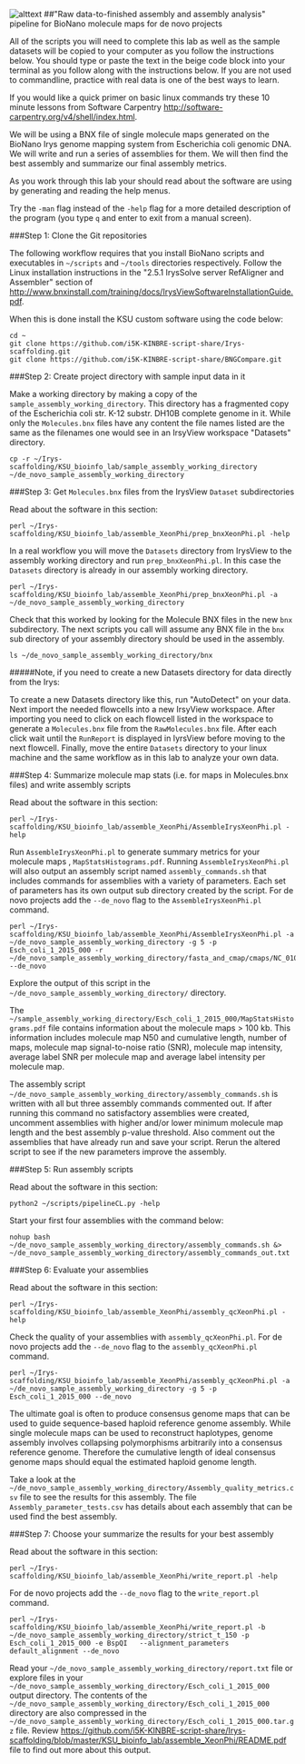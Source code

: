 ![alttext](https://raw.githubusercontent.com/i5K-KINBRE-script-share/Irys-scaffolding/master/KSU_bioinfo_lab/assemble_XeonPhi/XeonPhibionano_assembly_workflow.png)
##"Raw data-to-finished assembly and assembly analysis" pipeline for BioNano molecule maps for de novo projects

All of the scripts you will need to complete this lab as well as the sample datasets will be copied to your computer as you follow the instructions below. You should type or paste the text in the beige code block into your terminal as you follow along with the instructions below. If you are not used to commandline, practice with real data is one of the best ways to learn.

If you would like a quick primer on basic linux commands try these 10 minute lessons from Software Carpentry http://software-carpentry.org/v4/shell/index.html. 

We will be using a BNX file of single molecule maps generated on the BioNano Irys genome mapping system from Escherichia coli genomic DNA. We will write and run a series of assemblies for them. We will then find the best assembly and summarize our final assembly metrics. 

As you work through this lab your should read about the software are using by generating and reading the help menus. 

Try the `-man` flag instead of the `-help` flag for a more detailed description of the program (you type `q` and enter to exit from a manual screen).

###Step 1: Clone the Git repositories 

The following workflow requires that you install BioNano scripts and executables in `~/scripts` and `~/tools` directories respectively. Follow the Linux installation instructions in the "2.5.1 IrysSolve server RefAligner and Assembler" section of http://www.bnxinstall.com/training/docs/IrysViewSoftwareInstallationGuide.pdf.

When this is done install the KSU custom software using the code below:

```
cd ~
git clone https://github.com/i5K-KINBRE-script-share/Irys-scaffolding.git
git clone https://github.com/i5K-KINBRE-script-share/BNGCompare.git
```

###Step 2: Create project directory with sample input data in it

Make a working directory by making a copy of the `sample_assembly_working_directory`. This directory has a fragmented copy of the Escherichia coli str. K-12 substr. DH10B complete genome in it. While only the `Molecules.bnx` files have any content the file names listed are the same as the filenames one would see in an IrsyView workspace "Datasets" directory.

```
cp -r ~/Irys-scaffolding/KSU_bioinfo_lab/sample_assembly_working_directory ~/de_novo_sample_assembly_working_directory
```

###Step 3: Get `Molecules.bnx` files from the IrysView `Dataset` subdirectories

Read about the software in this section:

```
perl ~/Irys-scaffolding/KSU_bioinfo_lab/assemble_XeonPhi/prep_bnxXeonPhi.pl -help
```

In a real workflow you will move the `Datasets` directory from IrysView to the assembly working directory and run `prep_bnxXeonPhi.pl`. In this case the `Datasets` directory is already in our assembly working directory.

```
perl ~/Irys-scaffolding/KSU_bioinfo_lab/assemble_XeonPhi/prep_bnxXeonPhi.pl -a ~/de_novo_sample_assembly_working_directory
```

Check that this worked by looking for the Molecule BNX files in the new `bnx` subdirectory. The next scripts you call will assume any BNX file in the `bnx` sub directory of your assembly directory should be used in the assembly.

```
ls ~/de_novo_sample_assembly_working_directory/bnx
```

#####Note, if you need to create a new Datasets directory for data directly from the Irys:

To create a new Datasets directory like this, run "AutoDetect" on your data. Next import the needed flowcells into a new IrsyView workspace. After importing you need to click on each flowcell listed in the workspace to generate a `Molecules.bnx` file from the `RawMolecules.bnx` file. After each click wait until the `RunReport` is displayed in IyrsView before moving to the next flowcell. Finally, move the entire `Datasets` directory to your linux machine and the same workflow as in this lab to analyze your own data.

###Step 4: Summarize molecule map stats (i.e. for maps in Molecules.bnx files) and write assembly scripts

Read about the software in this section:

```
perl ~/Irys-scaffolding/KSU_bioinfo_lab/assemble_XeonPhi/AssembleIrysXeonPhi.pl -help
```

Run `AssembleIrysXeonPhi.pl` to generate summary metrics for your molecule maps , `MapStatsHistograms.pdf`. Running `AssembleIrysXeonPhi.pl` will also output an assembly script named `assembly_commands.sh` that includes commands for assemblies with a variety of parameters. Each set of parameters has its own output sub directory created by the script. For de novo projects add the `--de_novo` flag to the `AssembleIrysXeonPhi.pl` command.

```
perl ~/Irys-scaffolding/KSU_bioinfo_lab/assemble_XeonPhi/AssembleIrysXeonPhi.pl -a ~/de_novo_sample_assembly_working_directory -g 5 -p Esch_coli_1_2015_000 -r ~/de_novo_sample_assembly_working_directory/fasta_and_cmap/cmaps/NC_010473_mock_scaffolds_BspQI.cmap --de_novo
```

Explore the output of this script in the `~/de_novo_sample_assembly_working_directory/` directory.

The `~/sample_assembly_working_directory/Esch_coli_1_2015_000/MapStatsHistograms.pdf` file contains information about the molecule maps > 100 kb. This information includes molecule map N50 and cumulative length, number of maps, molecule map signal-to-noise ratio (SNR), molecule map intensity, average label SNR per molecule map and average label intensity per molecule map.


The assembly script `~/de_novo_sample_assembly_working_directory/assembly_commands.sh` is written with all but three assembly commands commented out. If after running this command no satisfactory assemblies were created, uncomment assemblies with higher and/or lower minimum molecule map length and the best assembly p-value threshold. Also comment out the assemblies that have already run and save your script. Rerun the altered script to see if the new parameters improve the assembly.

###Step 5: Run assembly scripts

Read about the software in this section:

```
python2 ~/scripts/pipelineCL.py -help
```

Start your first four assemblies with the command below:

```
nohup bash ~/de_novo_sample_assembly_working_directory/assembly_commands.sh &> ~/de_novo_sample_assembly_working_directory/assembly_commands_out.txt
```

###Step 6: Evaluate your assemblies

Read about the software in this section:

```
perl ~/Irys-scaffolding/KSU_bioinfo_lab/assemble_XeonPhi/assembly_qcXeonPhi.pl -help
```

Check the quality of your assemblies with `assembly_qcXeonPhi.pl`. For de novo projects add the `--de_novo` flag to the `assembly_qcXeonPhi.pl` command.

```
perl ~/Irys-scaffolding/KSU_bioinfo_lab/assemble_XeonPhi/assembly_qcXeonPhi.pl -a ~/de_novo_sample_assembly_working_directory -g 5 -p Esch_coli_1_2015_000 --de_novo
```

The ultimate goal is often to produce consensus genome maps that can be used to guide sequence-based haploid reference genome assembly. While single molecule maps can be used to reconstruct haplotypes, genome assembly involves collapsing polymorphisms arbitrarily into a consensus reference genome. Therefore the cumulative length of ideal consensus genome maps should equal the estimated haploid genome length. 

Take a look at the `~/de_novo_sample_assembly_working_directory/Assembly_quality_metrics.csv` file to see the results for this assembly. The file `Assembly_parameter_tests.csv` has details about each assembly that can be used find the best assembly.

###Step 7: Choose your summarize the results for your best assembly

Read about the software in this section:

```
perl ~/Irys-scaffolding/KSU_bioinfo_lab/assemble_XeonPhi/write_report.pl -help
```

For de novo projects add the `--de_novo` flag to the `write_report.pl` command.

```
perl ~/Irys-scaffolding/KSU_bioinfo_lab/assemble_XeonPhi/write_report.pl -b ~/de_novo_sample_assembly_working_directory/strict_t_150 -p Esch_coli_1_2015_000 -e BspQI   --alignment_parameters default_alignment --de_novo
```

Read your `~/de_novo_sample_assembly_working_directory/report.txt` file or explore files in your `~/de_novo_sample_assembly_working_directory/Esch_coli_1_2015_000` output directory. The contents of the `~/de_novo_sample_assembly_working_directory/Esch_coli_1_2015_000` directory are also compressed in the `~/de_novo_sample_assembly_working_directory/Esch_coli_1_2015_000.tar.gz` file. Review https://github.com/i5K-KINBRE-script-share/Irys-scaffolding/blob/master/KSU_bioinfo_lab/assemble_XeonPhi/README.pdf file to find out more about this output.

